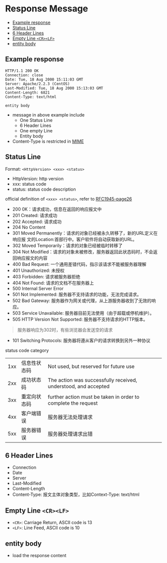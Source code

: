 # Response Message

* [Example response](#example-response)
* [Status Line](#status-line)
* [6 Header Lines](#6-header-lines)
* [Empty Line `<CR><LF>`](#empty-line-crlf)
* [entity body](#entity-body)

## Example response

```http
HTTP/1.1 200 OK
Connection: close
Date: Tue, 18 Aug 2000 15:11:03 GMT
Server: Apache/2.2.3 (CentOS)
Last-Modified: Tue, 18 Aug 2000 15:13:03 GMT
Content-Length: 6821
Content-Type: text/html

entity body
```

- message in above example include
  - One Status Line
  - 6 Header Lines
  - One empty Line
  - Entity body
- Content-Type is restricted in [MIME](computer-network-mime-type.md)

## Status Line

Format: `<HttpVersion> <xxx> <status>`

- HttpVersion: http version
- xxx: status code
- status: status code description

official definition of `<xxx> <status>`, refer to [RFC1945-page26](https://tools.ietf.org/html/rfc1945#page-26)

- 200 0K：请求成功，信息在返回的响应报文中
- 201 Created: 请求成功
- 202 Accepted: 请求成功
- 204 No Content
- 301 Moved Permanently：请求的对象已经被永久转移了，新的URL定义在响应报 文的Location:首部行中。客户软件将自动获取新的URL。
- 302 Moved Temporarily：请求的对象已经被临时转移了
- 304 Not Modified：请求的对象未被修改，服务器返回此状态码时，不会返回响应报文的内容
- 400 Bad Request: 一个通用差错代码，指示该请求不能被服务器理解
- 401 Unauthorized: 未授权
- 403 Forbidden: 请求被服务器拒绝
- 404 Not Found: 请求的文档不在服务器上
- 500 Internal Server Error
- 501 Not Implemented: 服务器不支持请求的功能，无法完成请求。
- 502 Bad Gateway: 服务器作为网关或代理，从上游服务器收到了无效的响应。
- 503 Service Unavailable: 服务器目前无法使用（由于超载或停机维护）。
- 505 HTTP Version Not Supported: 服务器不支持请求的HTTP版本。

> 服务器响应为302时，有些浏览器会发送空的请求

- 101 Switching Protocols: 服务器将遵从客户的请求转换到另外一种协议

status code category

<table>
<tr>
<td>1xx</td>
<td>信息性状态码</td>
<td>Not used, but reserved for future use</td>
</tr>
<tr>
<td>2xx</td>
<td>成功状态码</td>
<td>The action was successfully received, understood, and accepted</td>
</tr>
<tr>
<td>3xx</td>
<td>重定向状态码</td>
<td>further action must be taken in order to complete the request</td>
</tr>
<tr>
<td>4xx</td>
<td>客户端错误</td>
<td>服务器无法处理请求</td>
</tr>
<tr>
<td>5xx</td>
<td>服务器错误</td>
<td>服务器处理请求出错</td>
</tr>
</table>

## 6 Header Lines

- Connection
- Date
- Server
- Last-Modified
- Content-Length
- Content-Type: 报文主体对象类型，比如Context-Type: text/html

## Empty Line `<CR><LF>`

- `<CR>`: Carriage Return, ASCII code is 13
- `<LF>`: Line Feed, ASCII code is 10

## entity body

- load the response content

